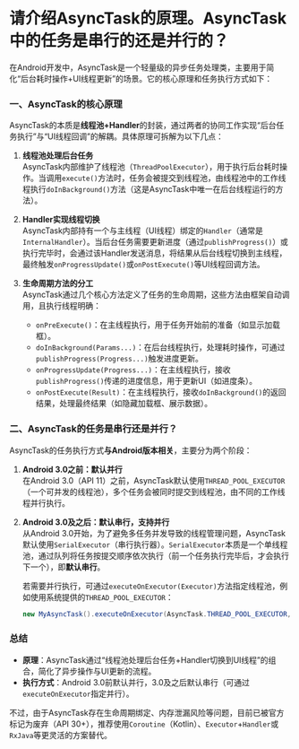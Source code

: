# 请介绍AsyncTask的原理。AsyncTask中的任务是串行的还是并行的？

在Android开发中，AsyncTask是一个轻量级的异步任务处理类，主要用于简化“后台耗时操作+UI线程更新”的场景。它的核心原理和任务执行方式如下：


### **一、AsyncTask的核心原理**  
AsyncTask的本质是**线程池+Handler**的封装，通过两者的协同工作实现“后台任务执行”与“UI线程回调”的解耦。具体原理可拆解为以下几点：  

1. **线程池处理后台任务**  
   AsyncTask内部维护了线程池（`ThreadPoolExecutor`），用于执行后台耗时操作。当调用`execute()`方法时，任务会被提交到线程池，由线程池中的工作线程执行`doInBackground()`方法（这是AsyncTask中唯一在后台线程运行的方法）。  

2. **Handler实现线程切换**  
   AsyncTask内部持有一个与主线程（UI线程）绑定的`Handler`（通常是`InternalHandler`）。当后台任务需要更新进度（通过`publishProgress()`）或执行完毕时，会通过该Handler发送消息，将结果从后台线程切换到主线程，最终触发`onProgressUpdate()`或`onPostExecute()`等UI线程回调方法。  

3. **生命周期方法的分工**  
   AsyncTask通过几个核心方法定义了任务的生命周期，这些方法由框架自动调用，且执行线程明确：  
   - `onPreExecute()`：在主线程执行，用于任务开始前的准备（如显示加载框）。  
   - `doInBackground(Params...)`：在后台线程执行，处理耗时操作，可通过`publishProgress(Progress...)`触发进度更新。  
   - `onProgressUpdate(Progress...)`：在主线程执行，接收`publishProgress()`传递的进度信息，用于更新UI（如进度条）。  
   - `onPostExecute(Result)`：在主线程执行，接收`doInBackground()`的返回结果，处理最终结果（如隐藏加载框、展示数据）。  


### **二、AsyncTask的任务是串行还是并行？**  
AsyncTask的任务执行方式**与Android版本相关**，主要分为两个阶段：  

1. **Android 3.0之前：默认并行**  
   在Android 3.0（API 11）之前，AsyncTask默认使用`THREAD_POOL_EXECUTOR`（一个可并发的线程池），多个任务会被同时提交到线程池，由不同的工作线程并行执行。  

2. **Android 3.0及之后：默认串行，支持并行**  
   从Android 3.0开始，为了避免多任务并发导致的线程管理问题，AsyncTask默认使用`SerialExecutor`（串行执行器）。`SerialExecutor`本质是一个单线程池，通过队列将任务按提交顺序依次执行（前一个任务执行完毕后，才会执行下一个），即**默认串行**。  

   若需要并行执行，可通过`executeOnExecutor(Executor)`方法指定线程池，例如使用系统提供的`THREAD_POOL_EXECUTOR`：  
   ```java
   new MyAsyncTask().executeOnExecutor(AsyncTask.THREAD_POOL_EXECUTOR, params);
   ```  


### 总结  
- **原理**：AsyncTask通过“线程池处理后台任务+Handler切换到UI线程”的组合，简化了异步操作与UI更新的流程。  
- **执行方式**：Android 3.0前默认并行，3.0及之后默认串行（可通过`executeOnExecutor`指定并行）。  

不过，由于AsyncTask存在生命周期绑定、内存泄漏风险等问题，目前已被官方标记为废弃（API 30+），推荐使用`Coroutine`（Kotlin）、`Executor`+`Handler`或`RxJava`等更灵活的方案替代。